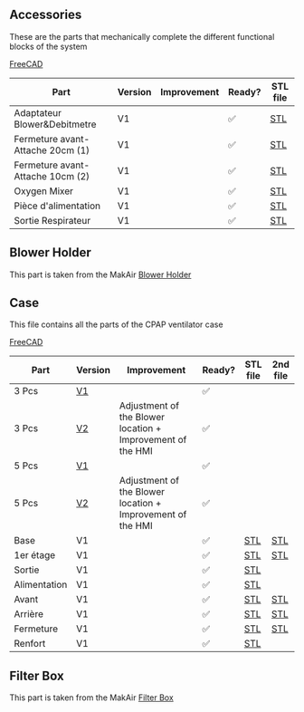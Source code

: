 ## Accessories

These are the parts that mechanically complete the different functional blocks of the system

[FreeCAD](https://github.com/makers-for-life/makair-cpap/blob/master/Parts-CPAP/Accessories/Accessories.FCStd)

| Part  | Version | Improvement | Ready? | STL file |
| ------------- | ------------- | ------------- | ------------- | ------------- |
| Adaptateur Blower&Debitmetre | V1 |  | ✅ | [STL](https://github.com/makers-for-life/makair-cpap/blob/master/Parts-CPAP/Accessories/Adaptateur_Blower_Debitmetre.stl) |
|  Fermeture avant-Attache 20cm (1) | V1 |  | ✅ | [STL](https://github.com/makers-for-life/makair-cpap/blob/master/Parts-CPAP/Accessories/Fermeture_avant-Attache.stl) |
|  Fermeture avant-Attache 10cm (2) | V1 |  | ✅ | [STL](https://github.com/makers-for-life/makair-cpap/blob/master/Parts-CPAP/Accessories/Fermeture_avant-Attache2.stl) |
|  Oxygen Mixer | V1 |  | ✅ | [STL](https://github.com/makers-for-life/makair-cpap/blob/master/Parts-CPAP/Accessories/Oxygen_Mixer.stl) |
|  Pièce d'alimentation | V1 |  | ✅ | [STL](https://github.com/makers-for-life/makair-cpap/blob/master/Parts-CPAP/Accessories/Piece_Alim.stl) |
|  Sortie Respirateur | V1 |  | ✅ | [STL](https://github.com/makers-for-life/makair-cpap/blob/master/Parts-CPAP/Accessories/Sortie_respirateur.stl) |


## Blower Holder

This part is taken from the MakAir [Blower Holder](https://github.com/makers-for-life/makair-parts/tree/master/src/blower-holder)

## Case

This file contains all the parts of the CPAP ventilator case

[FreeCAD](https://github.com/makers-for-life/makair-cpap/blob/master/Parts-CPAP/Case/Bo%C3%AEtier.FCStd)

| Part  | Version | Improvement | Ready? | STL file | 2nd file |
| ------------- | ------------- | ------------- | ------------- | ------------- | ------------- |
| 3 Pcs | [V1](https://github.com/makers-for-life/makair-cpap/tree/master/Parts-CPAP/Case/3Pcs-V1) |  | ✅ | |
| 3 Pcs  | [V2](https://github.com/makers-for-life/makair-cpap/tree/master/Parts-CPAP/Case/3Pcs-V2) | Adjustment of the Blower location + Improvement of the HMI | ✅ | |
| 5 Pcs  | [V1](https://github.com/makers-for-life/makair-cpap/tree/master/Parts-CPAP/Case/5Pcs-V1) |  | ✅ | |
| 5 Pcs | [V2](https://github.com/makers-for-life/makair-cpap/tree/master/Parts-CPAP/Case/5Pcs-V2) | Adjustment of the Blower location + Improvement of the HMI | ✅ | |
|  Base | V1 |  | ✅ | [STL](https://github.com/makers-for-life/makair-cpap/blob/master/Parts-CPAP/Case/Base_1.stl) | [STL](https://github.com/makers-for-life/makair-cpap/blob/master/Parts-CPAP/Case/Base_2.stl)
|  1er étage | V1 |  | ✅ | [STL](https://github.com/makers-for-life/makair-cpap/blob/master/Parts-CPAP/Case/1er_etage_1.stl) | [STL](https://github.com/makers-for-life/makair-cpap/blob/master/Parts-CPAP/Case/1er_etage_2.stl)
|  Sortie | V1 |  | ✅ | [STL](https://github.com/makers-for-life/makair-cpap/blob/master/Parts-CPAP/Case/Fa%C3%A7ade_Sortie.stl) |
|  Alimentation | V1 |  | ✅ | [STL](https://github.com/makers-for-life/makair-cpap/blob/master/Parts-CPAP/Case/Fa%C3%A7ade_alim.stl) |
|  Avant | V1 |  | ✅ | [STL](https://github.com/makers-for-life/makair-cpap/blob/master/Parts-CPAP/Case/Fa%C3%A7ade_avant1.stl) | [STL](https://github.com/makers-for-life/makair-cpap/blob/master/Parts-CPAP/Case/Fa%C3%A7ade_avant2.stl)
|  Arrière | V1 |  | ✅ | [STL](https://github.com/makers-for-life/makair-cpap/blob/master/Parts-CPAP/Case/Fa%C3%A7ade_arriere_1.stl) | [STL](https://github.com/makers-for-life/makair-cpap/blob/master/Parts-CPAP/Case/Fa%C3%A7ade_arriere_2.stl)
|  Fermeture | V1 |  | ✅ | [STL](https://github.com/makers-for-life/makair-cpap/blob/master/Parts-CPAP/Case/Fermeture_1.stl) | [STL](https://github.com/makers-for-life/makair-cpap/blob/master/Parts-CPAP/Case/Fermeture_2.stl)
|  Renfort | V1 |  | ✅ | [STL](https://github.com/makers-for-life/makair-cpap/blob/master/Parts-CPAP/Case/Renfort_Base.stl) |

## Filter Box

This part is taken from the MakAir [Filter Box](https://github.com/makers-for-life/makair-parts/tree/master/src/machine-filter-box)
